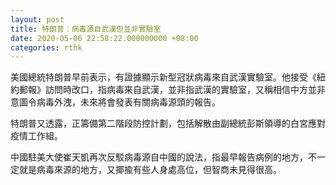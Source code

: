 ```yaml
---
layout: post
title: 特朗普：病毒源自武漢但並非實驗室
date: 2020-05-06 22:58:22.000000000 +08:00
categories: rthk
---
```


美國總統特朗普早前表示，有證據顯示新型冠狀病毒來自武漢實驗室。他接受《紐約郵報》訪問時改口，指病毒來自武漢，並非指武漢的實驗室，又稱相信中方並非意圖令病毒外洩，未來將會發表有關病毒源頭的報告。

特朗普又透露，正籌備第二階段防控計劃，包括解散由副總統彭斯領導的白宮應對疫情工作組。

中國駐美大使崔天凱再次反駁病毒源自中國的說法，指最早報告病例的地方，不一定就是病毒來源的地方，又揶揄有些人身處高位，但智商未見得很高。
